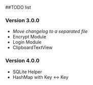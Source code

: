 ##TODO list

### Version 3.0.0
 - *Move changelog to a separated file*
 - Encrypt Module
 - Login Module
 - ClipboardTextView

### Version 4.0.0
 - SQLite Helper
 - HashMap with Key <-> Key
